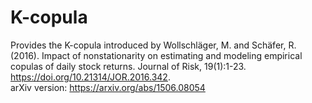 # K-copula
Provides the K-copula introduced by Wollschläger, M. and Schäfer, R. (2016). Impact of nonstationarity on estimating and modeling empirical copulas of daily stock returns. Journal of Risk, 19(1):1-23. https://doi.org/10.21314/JOR.2016.342.  
arXiv version: https://arxiv.org/abs/1506.08054
